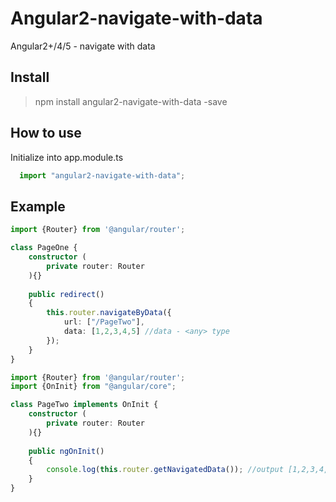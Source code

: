 # Angular2-navigate-with-data
Angular2+/4/5 - navigate with data

## Install
<blockquote>
  npm install angular2-navigate-with-data -save
</blockquote>

## How to use
Initialize into app.module.ts
```typescript
  import "angular2-navigate-with-data";
```

## Example
```typescript
import {Router} from '@angular/router';

class PageOne {
    constructor (
        private router: Router
    ){}
    
    public redirect()
    {
        this.router.navigateByData({
            url: ["/PageTwo"],
            data: [1,2,3,4,5] //data - <any> type
        });
    }
}
```


```typescript
import {Router} from '@angular/router';
import {OnInit} from "@angular/core";

class PageTwo implements OnInit {
    constructor (
        private router: Router
    ){}
    
    public ngOnInit()
    {
    	console.log(this.router.getNavigatedData()); //output [1,2,3,4,5]
    }
}
```

